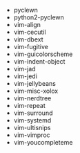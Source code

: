 - pyclewn
- python2-pyclewn
- vim-align
- vim-cecutil
- vim-dbext
- vim-fugitive
- vim-guicolorscheme
- vim-indent-object
- vim-jad
- vim-jedi
- vim-jellybeans
- vim-misc-xolox
- vim-nerdtree
- vim-repeat
- vim-surround
- vim-systemd
- vim-ultisnips
- vim-vimproc
- vim-youcompleteme

